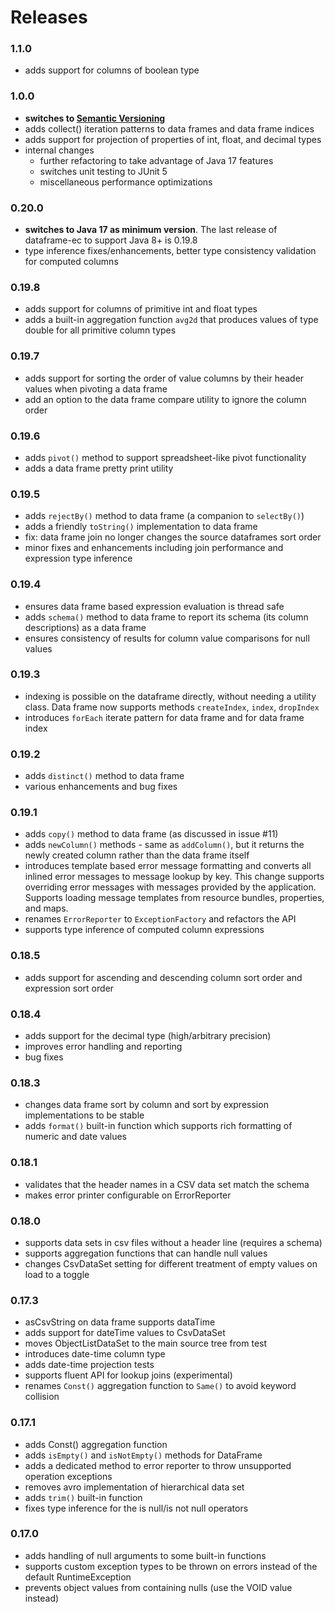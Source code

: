 # Releases
### 1.1.0
* adds support for columns of boolean type
### 1.0.0
* **switches to [Semantic Versioning](https://semver.org/)** 
* adds collect() iteration patterns to data frames and data frame indices
* adds support for projection of properties of int, float, and decimal types
* internal changes
  * further refactoring to take advantage of Java 17 features
  * switches unit testing to JUnit 5
  * miscellaneous performance optimizations
### 0.20.0
* **switches to Java 17 as minimum version**. The last release of dataframe-ec to support Java 8+ is 0.19.8
* type inference fixes/enhancements, better type consistency validation for computed columns  
### 0.19.8
* adds support for columns of primitive int and float types
* adds a built-in aggregation function `avg2d` that produces values of type double for all primitive column types
### 0.19.7
* adds support for sorting the order of value columns by their header values when pivoting a data frame 
* add an option to the data frame compare utility to ignore the column order
### 0.19.6
* adds `pivot()` method to support spreadsheet-like pivot functionality
* adds a data frame pretty print utility
### 0.19.5
* adds `rejectBy()` method to data frame (a companion to `selectBy()`)
* adds a friendly `toString()` implementation to data frame
* fix: data frame join no longer changes the source dataframes sort order 
* minor fixes and enhancements including join performance and expression type inference
### 0.19.4
* ensures data frame based expression evaluation is thread safe
* adds `schema()` method to data frame to report its schema (its column descriptions) as a data frame
* ensures consistency of results for column value comparisons for null values
### 0.19.3
* indexing is possible on the dataframe directly, without needing a utility class. Data frame now supports methods `createIndex`, `index`, `dropIndex`
* introduces `forEach` iterate pattern for data frame and for data frame index
### 0.19.2
* adds `distinct()` method to data frame
* various enhancements and bug fixes
### 0.19.1
* adds `copy()` method to data frame (as discussed in issue #11)
* adds `newColumn()` methods - same as `addColumn()`, but it returns the newly created column rather than the data frame itself
* introduces template based error message formatting and converts all inlined error messages to message lookup by key. This change supports overriding error messages with messages provided by the application. Supports loading message templates from resource bundles, properties, and maps.
* renames `ErrorReporter` to `ExceptionFactory` and refactors the API
* supports type inference of computed column expressions
### 0.18.5
* adds support for ascending and descending column sort order and expression sort order
### 0.18.4
* adds support for the decimal type (high/arbitrary precision)
* improves error handling and reporting
* bug fixes
### 0.18.3
* changes data frame sort by column and sort by expression implementations to be stable
* adds `format()` built-in function which supports rich formatting of numeric and date values
###  0.18.1
* validates that the header names in a CSV data set match the schema
* makes error printer configurable on ErrorReporter
### 0.18.0
* supports data sets in csv files without a header line (requires a schema)
* supports aggregation functions that can handle null values
* changes CsvDataSet setting for different treatment of empty values on load to a toggle
### 0.17.3
* asCsvString on data frame supports dataTime
* adds support for dateTime values to CsvDataSet
* moves ObjectListDataSet to the main source tree from test
* introduces date-time column type
* adds date-time projection tests
* supports fluent API for lookup joins (experimental)
* renames `Const()` aggregation function to `Same()` to avoid keyword collision 
### 0.17.1
* adds Const() aggregation function
* adds `isEmpty()` and `isNotEmpty()` methods for DataFrame
* adds a dedicated method to error reporter to throw unsupported operation exceptions
* removes avro implementation of hierarchical data set
* adds `trim()` built-in function
* fixes type inference for the is null/is not null operators
### 0.17.0
* adds handling of null arguments to some built-in functions
* supports custom exception types to be thrown on errors instead of the default RuntimeException 
* prevents object values from containing nulls (use the VOID value instead)

